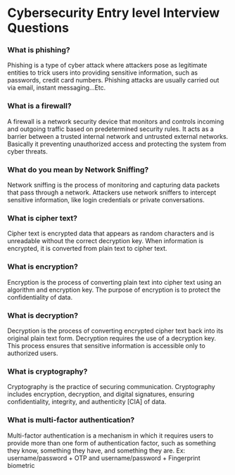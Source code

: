 # Cybersecurity Entry level Interview Questions #

### What is phishing?  ###

Phishing is a type of cyber attack where attackers pose as legitimate entities to trick users into providing sensitive information, such as passwords, credit card numbers. Phishing attacks are usually carried out via email, instant messaging...Etc.

### What is a firewall?

A firewall is a network security device that monitors and controls incoming and outgoing traffic based on predetermined security rules. It acts as a barrier between a trusted internal network and untrusted external networks. Basically it preventing unauthorized access and protecting the system from cyber threats.


### What do you mean by Network Sniffing?
Network sniffing is the process of monitoring and capturing data packets that pass through a network. Attackers use network sniffers to intercept sensitive information, like login credentials or private conversations.


### What is cipher text?
Cipher text is encrypted data that appears as random characters and is unreadable without the correct decryption key. When information is encrypted, it is converted from plain text to cipher text.

### What is encryption?

Encryption is the process of converting plain text into cipher text using an algorithm and encryption key. The purpose of encryption is to protect the confidentiality of data.

### What is decryption?
Decryption is the process of converting encrypted cipher text back into its original plain text form. Decryption requires the use of a decryption key. This process ensures that sensitive information is accessible only to authorized users.

### What is cryptography?
Cryptography is the practice of securing communication. Cryptography includes encryption, decryption, and digital signatures, ensuring confidentiality, integrity, and authenticity [CIA] of data.


### What is multi-factor authentication?
Multi-factor authentication is a mechanism in which it requires users to provide more than one form of authentication factor, such as something they know, something they have, and something they are. Ex:  username/password + OTP   and username/password + Fingerprint biometric

 



